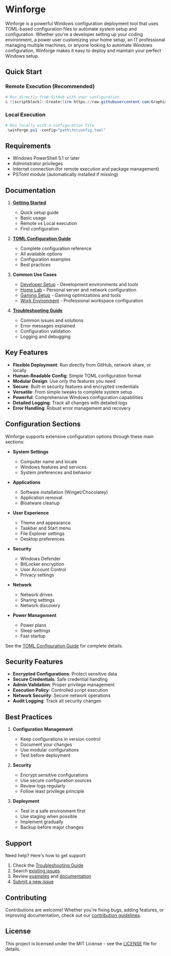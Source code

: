 # Winforge

Winforge is a powerful Windows configuration deployment tool that uses TOML-based configuration files to automate system setup and configuration. Whether you're a developer setting up your coding environment, a power user customizing your home setup, an IT professional managing multiple machines, or anyone looking to automate Windows configuration, Winforge makes it easy to deploy and maintain your perfect Windows setup.

## Quick Start

### Remote Execution (Recommended)
```powershell
# Run directly from GitHub with your configuration
& ([scriptblock]::Create((irm https://raw.githubusercontent.com/Graphixa/Winforge/main/winforge.ps1))) -config "https://raw.githubusercontent.com/yourdomain/config.toml"
```

### Local Execution
```powershell
# Run locally with a configuration file
.\winforge.ps1 -config="path\to\config.toml"
```

## Requirements

- Windows PowerShell 5.1 or later
- Administrator privileges
- Internet connection (for remote execution and package management)
- PSToml module (automatically installed if missing)

## Documentation

1. **[Getting Started](/docs/Getting-Started.md)**
   - Quick setup guide
   - Basic usage
   - Remote vs Local execution
   - First configuration

2. **[TOML Configuration Guide](/docs/Configuration-Guide.md)**
   - Complete configuration reference
   - All available options
   - Configuration examples
   - Best practices

3. **Common Use Cases**
   - [Developer Setup](/examples/Developer-Configuration.toml) - Development environments and tools
   - [Home Lab](/examples/Home-Lab-Configuration.toml) - Personal server and network configuration
   - [Gaming Setup](/examples/Gaming-Configuration.toml) - Gaming optimizations and tools
   - [Work Environment](/examples/Work-Environment-Configuration.toml) - Professional workspace configuration

4. **[Troubleshooting Guide](/docs/Troubleshooting.md)**
   - Common issues and solutions
   - Error messages explained
   - Configuration validation
   - Logging and debugging

## Key Features

- **Flexible Deployment**: Run directly from GitHub, network share, or locally
- **Human-Readable Config**: Simple TOML configuration format
- **Modular Design**: Use only the features you need
- **Secure**: Built-in security features and encrypted credentials
- **Versatile**: From simple tweaks to complete system setup
- **Powerful**: Comprehensive Windows configuration capabilities
- **Detailed Logging**: Track all changes with detailed logs
- **Error Handling**: Robust error management and recovery

## Configuration Sections

Winforge supports extensive configuration options through these main sections:

- **System Settings**
  - Computer name and locale
  - Windows features and services
  - System preferences and behavior

- **Applications**
  - Software installation (Winget/Chocolatey)
  - Application removal
  - Bloatware cleanup

- **User Experience**
  - Theme and appearance
  - Taskbar and Start menu
  - File Explorer settings
  - Desktop preferences

- **Security**
  - Windows Defender
  - BitLocker encryption
  - User Account Control
  - Privacy settings

- **Network**
  - Network drives
  - Sharing settings
  - Network discovery

- **Power Management**
  - Power plans
  - Sleep settings
  - Fast startup

See the [TOML Configuration Guide](TOML-Configuration-Guide) for complete details.

## Security Features

- **Encrypted Configurations**: Protect sensitive data
- **Secure Credentials**: Safe credential handling
- **Admin Validation**: Proper privilege management
- **Execution Policy**: Controlled script execution
- **Network Security**: Secure network operations
- **Audit Logging**: Track all security changes

## Best Practices

1. **Configuration Management**
   - Keep configurations in version control
   - Document your changes
   - Use modular configurations
   - Test before deployment

2. **Security**
   - Encrypt sensitive configurations
   - Use secure configuration sources
   - Review logs regularly
   - Follow least privilege principle

3. **Deployment**
   - Test in a safe environment first
   - Use staging when possible
   - Implement gradually
   - Backup before major changes

## Support

Need help? Here's how to get support:

1. Check the [Troubleshooting Guide](Troubleshooting)
2. Search [existing issues](https://github.com/Graphixa/Winforge/issues)
3. Review [examples](Examples) and [documentation](TOML-Configuration-Guide)
4. [Submit a new issue](https://github.com/Graphixa/Winforge/issues/new)

## Contributing

Contributions are welcome! Whether you're fixing bugs, adding features, or improving documentation, check out our [contribution guidelines](CONTRIBUTING.md).

## License

This project is licensed under the MIT License - see the [LICENSE](LICENSE) file for details. 